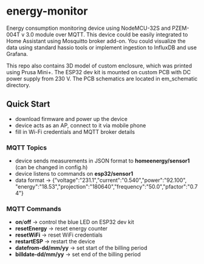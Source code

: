 # energy-monitor

Energy consumption monitoring device using NodeMCU-32S and PZEM-004T v 3.0 module over MQTT.
This device could be easily integrated to Home Assistant using Mosquitto broker add-on.
You could visualize the data using standard hassio tools or implement ingestion to InfluxDB and
use Grafana.

This repo also contains 3D model of custom enclosure, which was printed using Prusa Mini+.
The ESP32 dev kit is mounted on custom PCB with DC power supply from 230 V. The PCB schematics 
are located in em_schematic directory.

## Quick Start

- download firmware and power up the device
- device acts as an AP, connect to it via mobile phone
- fill in Wi-Fi credentials and MQTT broker details

### MQTT Topics
- device sends measurements in JSON format to **homeenergy/sensor1** (can be changed in config.h)
- device listens to commands on **esp32/sensor1**
- data format -> {"voltage":"231.1","current":"0.540","power":"92.100",
  "energy":"18.53","projection":"180640","frequency":"50.0","pfactor":"0.74"}
 
### MQTT Commands
- **on**/**off** -> control the blue LED on ESP32 dev kit
- **resetEnergy** -> reset energy counter
- **resetWiFi** -> reset WiFi credentials
- **restartESP** -> restart the device
- **datefrom-dd/mm/yy** -> set start of the billing period
- **billdate-dd/mm/yy** -> set end of the billing period

